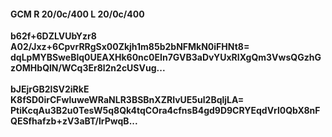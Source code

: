 #### GCM R 20/0c/400 L 20/0c/400
**b62f+6DZLVUbYzr8**<br/>**A02/Jxz+6CpvrRRgSx00Zkjh1m85b2bNFMkN0iFHNt8=**<br/>**dqLpMYBSweBlq0UEAXHk60nc0EIn7GVB3aDvYUxRIXgQm3VwsQGzhGzOMHbQlN/WCq3Er8l2n2cUSVug...**<br/><br/>
**bJEjrGB2lSV2iRkE**<br/>**K8fSD0irCFwluweWRaNLR3BSBnXZRIvUE5ul2BqljLA=**<br/>**PtiKcqAu3B2u0TesW5q8Qk4tqCOra4cfnsB4gd9D9CRYEqdVrl0QbX8nFQESfhafzb+zV3aBT/lrPwqB...**